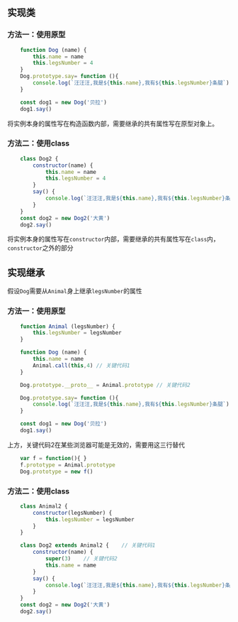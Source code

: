 ## 实现类
### 方法一：使用原型

```javascript
    function Dog (name) {
        this.name = name
        this.legsNumber = 4
    }
    Dog.prototype.say= function (){
        console.log(`汪汪汪,我是${this.name},我有${this.legsNumber}条腿`)
    }

    const dog1 = new Dog('贝拉')
    dog1.say()
```
将实例本身的属性写在构造函数内部，需要继承的共有属性写在原型对象上。

### 方法二：使用class

```javascript
    class Dog2 {
        constructor(name) {
            this.name = name
            this.legsNumber = 4
        }
        say() {
            console.log(`汪汪汪,我是${this.name},我有${this.legsNumber}条腿`)
        }
    }
    const dog2 = new Dog2('大黄')
    dog2.say()
```
将实例本身的属性写在`constructor`内部，需要继承的共有属性写在`class`内，`constructor`之外的部分


## 实现继承

假设`Dog`需要从`Animal`身上继承`legsNumber`的属性

### 方法一：使用原型

```javascript
    function Animal (legsNumber) {
        this.legsNumber = legsNumber
    }

    function Dog (name) {
        this.name = name
        Animal.call(this,4) // 关键代码1
    }

    Dog.prototype.__proto__ = Animal.prototype // 关键代码2

    Dog.prototype.say= function (){
        console.log(`汪汪汪,我是${this.name},我有${this.legsNumber}条腿`)
    }

    const dog1 = new Dog('贝拉')
    dog1.say()
```

上方，关键代码2在某些浏览器可能是无效的，需要用这三行替代

```javascript
    var f = function(){ }
    f.prototype = Animal.prototype
    Dog.prototype = new f()
```

### 方法二：使用class

```javascript
    class Animal2 {
        constructor(legsNumber) {
            this.legsNumber = legsNumber
        }
    }

    class Dog2 extends Animal2 {    // 关键代码1
        constructor(name) {
            super(3)    // 关键代码2
            this.name = name
        }
        say() {
            console.log(`汪汪汪,我是${this.name},我有${this.legsNumber}条腿`)
        }
    }
    const dog2 = new Dog2('大黄')
    dog2.say()
```